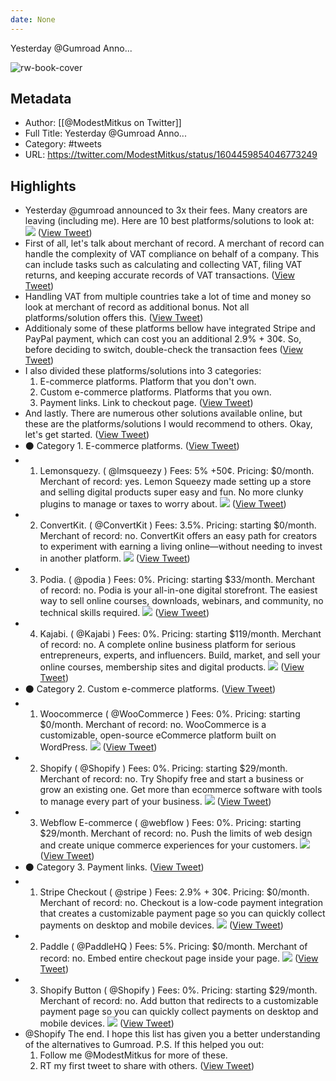 ```yaml
---
date: None
---
```

Yesterday @Gumroad  Anno...

![rw-book-cover](https://pbs.twimg.com/profile_images/1666777702966374402/6KtGWju5.jpg)

## Metadata
- Author: [[@ModestMitkus on Twitter]]
- Full Title: Yesterday @Gumroad  Anno...
- Category: #tweets
- URL: https://twitter.com/ModestMitkus/status/1604459854046773249

## Highlights
- Yesterday @gumroad announced to 3x their fees.
  Many creators are leaving (including me).
  Here are 10 best platforms/solutions to look at: 
  ![](https://pbs.twimg.com/media/FkQvu3fXoAEOVFN.jpg) ([View Tweet](https://twitter.com/ModestMitkus/status/1604459854046773249))
- First of all, let's talk about merchant of record.
  A merchant of record can handle the complexity of VAT compliance on behalf of a company. This can include tasks such as calculating and collecting VAT, filing VAT returns, and keeping accurate records of VAT transactions. ([View Tweet](https://twitter.com/ModestMitkus/status/1604459857507139584))
- Handling VAT from multiple countries take a lot of time and money so look at merchant of record as additional bonus. Not all platforms/solution offers this. ([View Tweet](https://twitter.com/ModestMitkus/status/1604459860040781824))
- Additionaly some of these platforms bellow have integrated Stripe and PayPal payment, which can cost you an additional 2.9% + 30¢. So, before deciding to switch, double-check the transaction fees ([View Tweet](https://twitter.com/ModestMitkus/status/1604459862771273728))
- I also divided these platforms/solutions into 3 categories:
  1. E-commerce platforms.
  Platform that you don't own.
  2. Custom e-commerce platforms.
  Platforms that you own.
  3. Payment links.
  Link to checkout page. ([View Tweet](https://twitter.com/ModestMitkus/status/1604459865556111361))
- And lastly.
  There are numerous other solutions available online, but these are the platforms/solutions I would recommend to others. 
  Okay, let's get started. ([View Tweet](https://twitter.com/ModestMitkus/status/1604459867527413760))
- ⚫️ Category 1. E-commerce platforms. ([View Tweet](https://twitter.com/ModestMitkus/status/1604459869574242307))
- 1. Lemonsquezy. ( @lmsqueezy )
  Fees: 5% +50¢.
  Pricing: $0/month.
  Merchant of record: yes.
  Lemon Squeezy made setting up a store and selling digital products super easy and fun. No more clunky plugins to manage or taxes to worry about. 
  ![](https://pbs.twimg.com/media/FkQvwQkXoAYF-nr.jpg) ([View Tweet](https://twitter.com/ModestMitkus/status/1604459876712939523))
- 2. ConvertKit. ( @ConvertKit )
  Fees: 3.5%.
  Pricing: starting $0/month.
  Merchant of record: no.
  ConvertKit offers an easy path for creators to experiment with earning a living online—without needing to invest in another platform. 
  ![](https://pbs.twimg.com/media/FkQvwsbXoAIhE3N.jpg) ([View Tweet](https://twitter.com/ModestMitkus/status/1604459884493283328))
- 3. Podia. ( @podia )
  Fees: 0%.
  Pricing: starting $33/month.
  Merchant of record: no.
  Podia is your all-in-one digital storefront. The easiest way to sell online courses, downloads, webinars, and community, no technical skills required. 
  ![](https://pbs.twimg.com/media/FkQvxHTWIAA_VTp.jpg) ([View Tweet](https://twitter.com/ModestMitkus/status/1604459891719950336))
- 4. Kajabi. ( @Kajabi )
  Fees: 0%.
  Pricing: starting $119/month.
  Merchant of record: no.
  A complete online business platform for serious entrepreneurs, experts, and influencers. Build, market, and sell your online courses, membership sites and digital products. 
  ![](https://pbs.twimg.com/media/FkQvxlMX0AELMoU.jpg) ([View Tweet](https://twitter.com/ModestMitkus/status/1604459899861303297))
- ⚫️ Category 2. Custom e-commerce platforms. ([View Tweet](https://twitter.com/ModestMitkus/status/1604459902457487363))
- 1. Woocommerce ( @WooCommerce )
  Fees: 0%.
  Pricing: starting $0/month.
  Merchant of record: no.
  WooCommerce is a customizable, open-source eCommerce platform built on WordPress. 
  ![](https://pbs.twimg.com/media/FkQvyIVXEAETCVv.jpg) ([View Tweet](https://twitter.com/ModestMitkus/status/1604459909025828864))
- 2. Shopify ( @Shopify )
  Fees: 0%.
  Pricing: starting $29/month.
  Merchant of record: no.
  Try Shopify free and start a business or grow an existing one. Get more than ecommerce software with tools to manage every part of your business. 
  ![](https://pbs.twimg.com/media/FkQvyjmWIAIxdzd.jpg) ([View Tweet](https://twitter.com/ModestMitkus/status/1604459916504322049))
- 3. Webflow E-commerce ( @webflow )
  Fees: 0%.
  Pricing: starting $29/month.
  Merchant of record: no.
  Push the limits of web design and create unique commerce experiences for your customers. 
  ![](https://pbs.twimg.com/media/FkQvy_bX0AEwgGT.jpg) ([View Tweet](https://twitter.com/ModestMitkus/status/1604459923869339648))
- ⚫️ Category 3. Payment links. ([View Tweet](https://twitter.com/ModestMitkus/status/1604459926948089861))
- 1. Stripe Checkout ( @stripe )
  Fees: 2.9% + 30¢.
  Pricing: $0/month.
  Merchant of record: no.
  Checkout is a low-code payment integration that creates a customizable payment page so you can quickly collect payments on desktop and mobile devices. 
  ![](https://pbs.twimg.com/media/FkQvzkHXoAAvI89.jpg) ([View Tweet](https://twitter.com/ModestMitkus/status/1604459933885501440))
- 2. Paddle ( @PaddleHQ )
  Fees: 5%.
  Pricing: $0/month.
  Merchant of record: no.
  Embed entire checkout page inside your page. 
  ![](https://pbs.twimg.com/media/FkQvz_JXoAAzePw.jpg) ([View Tweet](https://twitter.com/ModestMitkus/status/1604459940390834176))
- 3. Shopify Button ( @Shopify )
  Fees: 0%.
  Pricing: starting $29/month.
  Merchant of record: no.
  Add button that redirects to a customizable payment page so you can quickly collect payments on desktop and mobile devices. 
  ![](https://pbs.twimg.com/media/FkQv0YHWAAEt_Hw.jpg) ([View Tweet](https://twitter.com/ModestMitkus/status/1604459947584262145))
- @Shopify The end.
  I hope this list has given you a better understanding of the alternatives to Gumroad.
  P.S. If this helped you out:
  1. Follow me @ModestMitkus for more of these.
  2. RT my first tweet to share with others. ([View Tweet](https://twitter.com/ModestMitkus/status/1604459951006564352))
